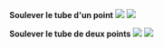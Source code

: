<div text-center>

**Soulever le tube d'un point**
<img src = "/assets/images/pipe_laying_methode-1.jpg" />
<img src = "/assets/images/pipe_laying_methode-4.jpg" />

**Soulever le tube de deux points**
<img src = "/assets/images/pipe_laying_methode-3.jpg" />
<img src = "/assets/images/pipe_laying_methode-2.jpg" />
</div>